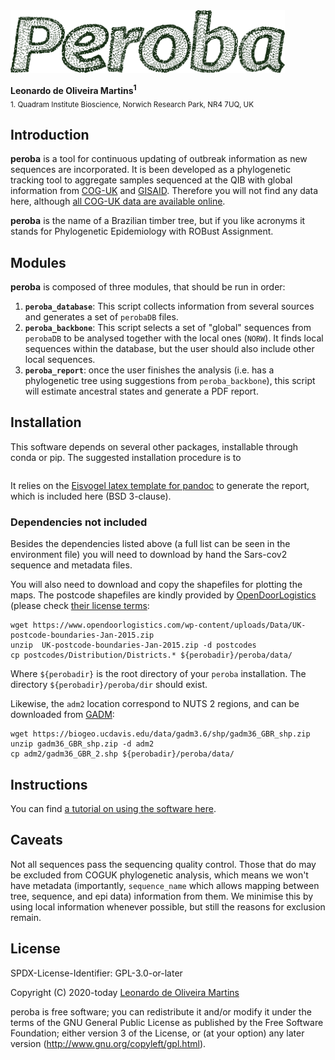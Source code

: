 <img src="recipe/peroba.png" height="100">

__Leonardo de Oliveira Martins<sup>1</sup>__
<br>
<sub>1. Quadram Institute Bioscience, Norwich Research Park, NR4 7UQ, UK</sub>

## Introduction
**peroba** is a tool for continuous updating of outbreak information as new sequences are
incorporated. 
It is been developed as a phylogenetic tracking tool to aggregate samples sequenced at the QIB 
with global information from [COG-UK](https://www.cogconsortium.uk/) and [GISAID](https://www.gisaid.org/). 
Therefore you will not find any data here, although [all COG-UK data are available
online](https://www.cogconsortium.uk/data/).

**peroba** is the name of a Brazilian timber tree, but if you like acronyms it stands 
for Phylogenetic Epidemiology with ROBust Assignment. 

## Modules
**peroba** is composed of three modules, that should be run in order:
1. **`peroba_database`**: This script collects information from several sources and generates a set of `perobaDB` files.
2. **`peroba_backbone`**: This script selects a set of "global" sequences from `perobaDB` to be analysed together with the local ones 
(`NORW`). It finds local sequences within the database, but the user should also include other local sequences. 
3. **`peroba_report`**: once the user finishes the analysis (i.e. has a phylogenetic tree using suggestions from
   `peroba_backbone`), this script will estimate ancestral states and generate a PDF report.

## Installation
This software depends on several other packages, installable through conda or pip. The suggested installation procedure
is to 
```
```
It relies on the [Eisvogel latex template for pandoc](https://github.com/Wandmalfarbe/pandoc-latex-template) to generate the report, 
which is included here (BSD 3-clause).

### Dependencies not included
Besides the dependencies listed above (a full list can be seen in the environment file) you will need to download by hand the 
Sars-cov2 sequence and metadata files.

You will also need to download and copy the shapefiles for plotting the maps. 
The postcode shapefiles are kindly provided by [OpenDoorLogistics](https://www.opendoorlogistics.com) (please check
[their license terms](https://www.opendoorlogistics.com/data):
```
wget https://www.opendoorlogistics.com/wp-content/uploads/Data/UK-postcode-boundaries-Jan-2015.zip
unzip  UK-postcode-boundaries-Jan-2015.zip -d postcodes
cp postcodes/Distribution/Districts.* ${perobadir}/peroba/data/
```
Where `${perobadir}` is the root directory of your `peroba` installation. The directory `${perobadir}/peroba/dir` should
exist. 

Likewise, the `adm2` location correspond to NUTS 2 regions, and can be downloaded from
[GADM](https://gadm.org/download_country_v3.html):
```
wget https://biogeo.ucdavis.edu/data/gadm3.6/shp/gadm36_GBR_shp.zip
unzip gadm36_GBR_shp.zip -d adm2
cp adm2/gadm36_GBR_2.shp ${perobadir}/peroba/data/
```

## Instructions
You can find [a tutorial on using the software here](docs/023.peroba_pipeline.ipynb).

## Caveats
Not all sequences pass the sequencing quality control. Those that do may be excluded from COGUK phylogenetic analysis,
which means we won't have metadata (importantly, `sequence_name` which allows mapping between tree, sequence, and epi
data) information from them. 
We minimise this by using local information whenever possible, but still the reasons for exclusion remain. 

## License 
SPDX-License-Identifier: GPL-3.0-or-later

Copyright (C) 2020-today  [Leonardo de Oliveira Martins](https://github.com/leomrtns)

peroba is free software; you can redistribute it and/or modify it under the terms of the GNU General Public
License as published by the Free Software Foundation; either version 3 of the License, or (at your option) any later
version (http://www.gnu.org/copyleft/gpl.html).
